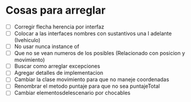 # Cosas para arreglar

- [ ] Corregir flecha herencia por interfaz
- [ ] Colocar a las interfaces nombres con sustantivos una I adelante (Ivehiculo)
- [ ] No usar nunca instance of
- [ ] Que no se vean numeros de los posibles (Relacionado con posicion y movimiento)
- [ ] Buscar como arreglar excepciones
- [ ] Agregar detalles de implementacion
- [ ] Cambiar la clase movimiento para que no maneje coordenadas
- [ ] Renombrar el metodo puntaje para que no sea puntajeTotal
- [ ] Cambiar elementosdelescenario por chocables
